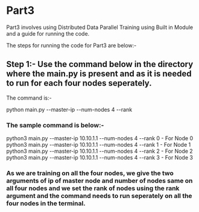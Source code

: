 # Part3

Part3 involves using Distributed Data Parallel Training using Built in Module and a guide for running the code.

The steps for running the code for Part3 are below:-

## Step 1:- Use the command below in the directory where the main.py is present and as it is needed to run for each four nodes seperately.

The command is:-

python main.py --master-ip <ip of master node> --num-nodes 4 --rank <rank of the node>

### The sample command is below:-

python3 main.py --master-ip 10.10.1.1 --num-nodes 4 --rank 0 - For Node 0
python3 main.py --master-ip 10.10.1.1 --num-nodes 4 --rank 1 - For Node 1
python3 main.py --master-ip 10.10.1.1 --num-nodes 4 --rank 2 - For Node 2
python3 main.py --master-ip 10.10.1.1 --num-nodes 4 --rank 3 - For Node 3

### As we are training on all the four nodes, we give the two arguments of ip of master node and number of nodes same on all four nodes and we set the rank of nodes using the rank argument and the command needs to run seperately on all the four nodes in the terminal.
